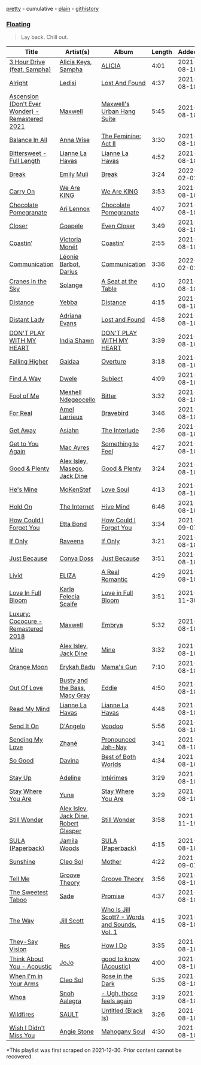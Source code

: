 [pretty](/playlists/pretty/37i9dQZF1DXdEZt3tTR001.md) - cumulative - [plain](/playlists/plain/37i9dQZF1DXdEZt3tTR001) - [githistory](https://github.githistory.xyz/mackorone/spotify-playlist-archive/blob/main/playlists/plain/37i9dQZF1DXdEZt3tTR001)

### [Floating](https://open.spotify.com/playlist/2P37iN5jM6fBGSmKRtbrBn)

> Lay back\. Chill out.

| Title | Artist(s) | Album | Length | Added | Removed |
|---|---|---|---|---|---|
| [3 Hour Drive \(feat\. Sampha\)](https://open.spotify.com/track/0dXfmyLTovQ1pidG1axg9J) | [Alicia Keys](https://open.spotify.com/artist/3DiDSECUqqY1AuBP8qtaIa), [Sampha](https://open.spotify.com/artist/2WoVwexZuODvclzULjPQtm) | [ALICIA](https://open.spotify.com/album/4vNxr2CUIeytqQF7Z8P5OA) | 4:01 | 2021-08-18 |  |
| [Alright](https://open.spotify.com/track/1wRQqmZwiF4thdQ8N7FiNv) | [Ledisi](https://open.spotify.com/artist/60ciIY5MouLc2Y9n34DJdA) | [Lost And Found](https://open.spotify.com/album/0CMYJkOIYIZjo6wCJtlZNq) | 4:37 | 2021-08-18 |  |
| [Ascension \(Don't Ever Wonder\) \- Remastered 2021](https://open.spotify.com/track/6l4TNbfPtNAOOlGIfceSaO) | [Maxwell](https://open.spotify.com/artist/2AOt5htsbtyaHd5Eq3kl3j) | [Maxwell's Urban Hang Suite](https://open.spotify.com/album/2k5YAxjmAD3DmYtmlrY64p) | 5:45 | 2021-08-18 |  |
| [Balance In All](https://open.spotify.com/track/7u3J2oavkIdg5JqkVsyz55) | [Anna Wise](https://open.spotify.com/artist/0N41KJ4H6bkPAm2tx7VS8C) | [The Feminine: Act II](https://open.spotify.com/album/37vNxGqVuUBQfdhMDEy4Ro) | 3:30 | 2021-08-18 |  |
| [Bittersweet \- Full Length](https://open.spotify.com/track/1xYk9EZpuwvuAvuLF4k9x3) | [Lianne La Havas](https://open.spotify.com/artist/2RP4pPHTXlQpDnO9LvR7Yt) | [Lianne La Havas](https://open.spotify.com/album/6JwtB0zzNYy4qANDrJtrJy) | 4:52 | 2021-08-18 |  |
| [Break](https://open.spotify.com/track/41NfPrA9JEK6ufqJkUUU2N) | [Emily Muli](https://open.spotify.com/artist/5PF3HYijywmkoIgVSwXtP8) | [Break](https://open.spotify.com/album/6uoil0oYQ1OemgpS0QExn6) | 3:24 | 2022-02-01 |  |
| [Carry On](https://open.spotify.com/track/1P39kOSyYA4o2kyn2uxxWf) | [We Are KING](https://open.spotify.com/artist/0FPWyyf6MD4QZTj3aypD3O) | [We Are KING](https://open.spotify.com/album/3FYKiMNG19UUdbs8xhpZc7) | 3:53 | 2021-08-18 |  |
| [Chocolate Pomegranate](https://open.spotify.com/track/67M0ONQYZV4MmD7QyhNvz3) | [Ari Lennox](https://open.spotify.com/artist/1vaQ6v3pOFxAIrFoPrAcom) | [Chocolate Pomegranate](https://open.spotify.com/album/4UM1e9jvy5D5gQX34Csknf) | 4:07 | 2021-08-18 |  |
| [Closer](https://open.spotify.com/track/2UXEwIOtNGUUgGdXnds8V7) | [Goapele](https://open.spotify.com/artist/5cgtn5YWC3Fr06wTps1dBq) | [Even Closer](https://open.spotify.com/album/7KgzSaFHNmywgJTxBcY3zw) | 3:49 | 2021-08-18 |  |
| [Coastin’](https://open.spotify.com/track/1IjeGPU5hqHlJpm00zObN7) | [Victoria Monét](https://open.spotify.com/artist/63XBtGSEZINSyXylZxEUbv) | [Coastin’](https://open.spotify.com/album/6PVTVZo9iYmpcQucpIN9Kr) | 2:55 | 2021-08-18 |  |
| [Communication](https://open.spotify.com/track/4qZvLsmG7skj2mk7YRH5WG) | [Léonie Barbot](https://open.spotify.com/artist/3FtbcwEbxflXP8nItuw2rA), [Darius](https://open.spotify.com/artist/5vfEaoOBcK0Lzr07WN8KaK) | [Communication](https://open.spotify.com/album/6ttLLA2T9nDaqDyTAaxudU) | 3:36 | 2022-02-01 |  |
| [Cranes in the Sky](https://open.spotify.com/track/48EjSdYh8wz2gBxxqzrsLe) | [Solange](https://open.spotify.com/artist/2auiVi8sUZo17dLy1HwrTU) | [A Seat at the Table](https://open.spotify.com/album/3Yko2SxDk4hc6fncIBQlcM) | 4:10 | 2021-08-18 |  |
| [Distance](https://open.spotify.com/track/08W9Md8HXeJrx3omSQE2NF) | [Yebba](https://open.spotify.com/artist/1ooV8YZC1KbpEcrmI8WH0F) | [Distance](https://open.spotify.com/album/5CMAmUz6cXCAyOutxsyYXC) | 4:15 | 2021-08-18 |  |
| [Distant Lady](https://open.spotify.com/track/61mkzcrrV7CfpggUuCNMib) | [Adriana Evans](https://open.spotify.com/artist/6sCf6HW9zBhLN64XC8tRdv) | [Lost and Found](https://open.spotify.com/album/7Je3fpcl3IE4Labowc1y8S) | 4:58 | 2021-08-18 |  |
| [DON'T PLAY WITH MY HEART](https://open.spotify.com/track/6pJhTkXKlGR3WZI7Mqbeem) | [India Shawn](https://open.spotify.com/artist/7g0SC4F149FUX5rKFuSpqL) | [DON'T PLAY WITH MY HEART](https://open.spotify.com/album/4ObdfMfycjd0NIuX6IcO5I) | 3:39 | 2021-08-18 |  |
| [Falling Higher](https://open.spotify.com/track/5PGop05az1aIQsb10YW5Ex) | [Gaidaa](https://open.spotify.com/artist/5aLDWFw5qUmTWnEuevuhYG) | [Overture](https://open.spotify.com/album/7k4SVvaEm2QbqE5d8jgw2L) | 3:18 | 2021-08-18 |  |
| [Find A Way](https://open.spotify.com/track/3TkNsftUBh8dwwLUHpmYNC) | [Dwele](https://open.spotify.com/artist/7u6LfVyYpEzMpHLL7jTyvU) | [Subject](https://open.spotify.com/album/44knvMChf7CE5Jkg636gXy) | 4:09 | 2021-08-18 |  |
| [Fool of Me](https://open.spotify.com/track/3Fw7pl6UpksTfmYcXLbvx3) | [Meshell Ndegeocello](https://open.spotify.com/artist/0uZRjholJ0fVC2J9EvnYnj) | [Bitter](https://open.spotify.com/album/3acZy0MqbDAet78jYKYOyR) | 3:32 | 2021-08-18 |  |
| [For Real](https://open.spotify.com/track/0sxEHZ8WEPPTWGFXYBdB3O) | [Amel Larrieux](https://open.spotify.com/artist/4hVcxmC7igpot32EzQf7IR) | [Bravebird](https://open.spotify.com/album/4ifJLmQAJIUsAPmm6pnxJw) | 3:46 | 2021-08-18 |  |
| [Get Away](https://open.spotify.com/track/0PNOOnX3WbYNeUj5o0P4PQ) | [Asiahn](https://open.spotify.com/artist/1mKtlPrXjWK6oIdk9cSOjs) | [The Interlude](https://open.spotify.com/album/6bZ7XNBJFwmpOdAp9xZkoX) | 2:36 | 2021-08-18 |  |
| [Get to You Again](https://open.spotify.com/track/5pNiAcguRrBdYf5V0QXdir) | [Mac Ayres](https://open.spotify.com/artist/0fTav4sBLmYOAzKuJw0grL) | [Something to Feel](https://open.spotify.com/album/02dq5KH5htRQNedTyplLu8) | 4:27 | 2021-08-18 |  |
| [Good & Plenty](https://open.spotify.com/track/1VAKnb1btGrQXcVZVSRkPe) | [Alex Isley](https://open.spotify.com/artist/7E2ioKxoxI2J94tUkIx6As), [Masego](https://open.spotify.com/artist/3ycxRkcZ67ALN3GQJ57Vig), [Jack Dine](https://open.spotify.com/artist/2NWuUOptHRTogSZghYspAE) | [Good & Plenty](https://open.spotify.com/album/53FhNZMrcBim6Ec9mp8ifl) | 3:24 | 2021-08-18 |  |
| [He's Mine](https://open.spotify.com/track/20VRVHMwAspwLA207PdKOn) | [MoKenStef](https://open.spotify.com/artist/3uklrkyCGBBg5PoFTbEoim) | [Love Soul](https://open.spotify.com/album/3czBW4vnFXUkXs2wGLp02m) | 4:13 | 2021-08-18 |  |
| [Hold On](https://open.spotify.com/track/5tqZJUHEuqdN12RZVq2l9p) | [The Internet](https://open.spotify.com/artist/7GN9PivdemQRKjDt4z5Zv8) | [Hive Mind](https://open.spotify.com/album/27ThgFMUAx3MXLQ297DzWF) | 6:46 | 2021-08-18 |  |
| [How Could I Forget You](https://open.spotify.com/track/6lPEIRTaQOeoO7ac5q2YEi) | [Etta Bond](https://open.spotify.com/artist/0zanHkxN0P38oWegA8iSQA) | [How Could I Forget You](https://open.spotify.com/album/7nTOGhNV5Eqr4Gb9Ygmmsy) | 3:34 | 2021-09-07 |  |
| [If Only](https://open.spotify.com/track/4jyU03J2YOhRxgOHit2auK) | [Raveena](https://open.spotify.com/artist/2kQnsbKnIiMahOetwlfcaS) | [If Only](https://open.spotify.com/album/3uXIOaZWXwkW3CYVwcIxLy) | 3:21 | 2021-08-18 |  |
| [Just Because](https://open.spotify.com/track/1SQNrrJNmUaqkOg3i7Q4Lb) | [Conya Doss](https://open.spotify.com/artist/67ONfRSpITV4rWHCQGSS3R) | [Just Because](https://open.spotify.com/album/4llnsu7PbYbDxLOw0oXd17) | 3:51 | 2021-08-18 |  |
| [Livid](https://open.spotify.com/track/7uP42ncMnsgL3adyj9px5c) | [ELIZA](https://open.spotify.com/artist/0PgYKqH7ohfAm9LFgWjpl8) | [A Real Romantic](https://open.spotify.com/album/532nyx17juALZHUgA46wly) | 4:29 | 2021-08-18 |  |
| [Love In Full Bloom](https://open.spotify.com/track/4LCxUSGC5gg291GXE0CUwL) | [Karla Felecia Scaife](https://open.spotify.com/artist/10cEgWO5EK436JaZkGQUKj) | [Love in Full Bloom](https://open.spotify.com/album/4cEfTkaA9FcgZOuyjVkiZG) | 3:51 | 2021-11-30 |  |
| [Luxury: Cococure \- Remastered 2018](https://open.spotify.com/track/2M8tI5gnzbtV2Cy4jejI7e) | [Maxwell](https://open.spotify.com/artist/2AOt5htsbtyaHd5Eq3kl3j) | [Embrya](https://open.spotify.com/album/2yIqLIxn5gbKogYGcNdbxF) | 5:32 | 2021-08-18 |  |
| [Mine](https://open.spotify.com/track/1IxfE1rd0ngSFP8MSqYiv0) | [Alex Isley](https://open.spotify.com/artist/7E2ioKxoxI2J94tUkIx6As), [Jack Dine](https://open.spotify.com/artist/2NWuUOptHRTogSZghYspAE) | [Mine](https://open.spotify.com/album/0RJkdbyHeLAxKXCzIrpyOj) | 3:32 | 2021-08-18 |  |
| [Orange Moon](https://open.spotify.com/track/5dlfvkyZOuBCFP1KbzRHUx) | [Erykah Badu](https://open.spotify.com/artist/7IfculRW2WXyzNQ8djX8WX) | [Mama's Gun](https://open.spotify.com/album/3cADvHRdKniF9ELCn1zbGH) | 7:10 | 2021-08-18 |  |
| [Out Of Love](https://open.spotify.com/track/3hNywmR93yvj68y2zl8mRt) | [Busty and the Bass](https://open.spotify.com/artist/4XMc1qHObZ7aXQrH5MmbjK), [Macy Gray](https://open.spotify.com/artist/4ylR3zwA0zaapAu94fktwa) | [Eddie](https://open.spotify.com/album/5FTrv0ut24vm76hx1WuWSN) | 4:50 | 2021-08-18 |  |
| [Read My Mind](https://open.spotify.com/track/18yYhT8fTVjFK9IBPiows6) | [Lianne La Havas](https://open.spotify.com/artist/2RP4pPHTXlQpDnO9LvR7Yt) | [Lianne La Havas](https://open.spotify.com/album/1CqNrKEv2fhF7mudTXrydV) | 4:48 | 2021-08-18 |  |
| [Send It On](https://open.spotify.com/track/5LIwaG8Wl9LfExcmiRQm7J) | [D'Angelo](https://open.spotify.com/artist/336vr2M3Va0FjyvB55lJEd) | [Voodoo](https://open.spotify.com/album/2lO9yuuIDgBpSJzxTh3ai8) | 5:56 | 2021-08-18 |  |
| [Sending My Love](https://open.spotify.com/track/5yMQERKmNx6ajo4qHi1KT2) | [Zhané](https://open.spotify.com/artist/6cjSmkVvMvyE6tCAo1M9Is) | [Pronounced Jah\-Nay](https://open.spotify.com/album/01FqJwpa24Vfb8DI6sZI6B) | 3:41 | 2021-08-18 |  |
| [So Good](https://open.spotify.com/track/5O0wmooPtCi3E9F1O8J7KR) | [Davina](https://open.spotify.com/artist/3aOH5KvTuMD5COYEt7GaUg) | [Best of Both Worlds](https://open.spotify.com/album/0Mvp6WwdGESYuYUD2MRzk6) | 4:34 | 2021-08-18 |  |
| [Stay Up](https://open.spotify.com/track/6ia0rnYi7DEJGxDUbHtfiL) | [Adeline](https://open.spotify.com/artist/5RRfTrwXUGYiBB0DMV4hyh) | [Intérimes](https://open.spotify.com/album/1nmpHf4NsFpH4N1rscRD2e) | 3:29 | 2021-08-18 |  |
| [Stay Where You Are](https://open.spotify.com/track/1hCss2zjMPOdWFbr5Ryf3F) | [Yuna](https://open.spotify.com/artist/3kHVioJpVxlazAAKQ64pC1) | [Stay Where You Are](https://open.spotify.com/album/4gHiYSPUmmPoTT8h4AHHaS) | 3:29 | 2021-08-18 | 2022-02-12 |
| [Still Wonder](https://open.spotify.com/track/48Ni2LTyeTjTzWBD69q9Dm) | [Alex Isley](https://open.spotify.com/artist/7E2ioKxoxI2J94tUkIx6As), [Jack Dine](https://open.spotify.com/artist/2NWuUOptHRTogSZghYspAE), [Robert Glasper](https://open.spotify.com/artist/5cM1PvItlR21WUyBnsdMcn) | [Still Wonder](https://open.spotify.com/album/2UUBiQAfkxgPcMGBbfy5zi) | 3:58 | 2021-11-19 |  |
| [SULA \(Paperback\)](https://open.spotify.com/track/1vTfSWBXwH0Aih8vpTu0xi) | [Jamila Woods](https://open.spotify.com/artist/4UodukR17NIQfNu5uaqm9B) | [SULA \(Paperback\)](https://open.spotify.com/album/01JhAnnK43SleFCNaVeJXK) | 4:15 | 2021-08-18 |  |
| [Sunshine](https://open.spotify.com/track/1el1feH98jWUrPpYmu5jN8) | [Cleo Sol](https://open.spotify.com/artist/3ETLPQkcEd7z4k3IbZmXMq) | [Mother](https://open.spotify.com/album/3cDl7l5FGQi93NgtqFR1gR) | 4:22 | 2021-09-07 |  |
| [Tell Me](https://open.spotify.com/track/2lp8xjq0WTm3HZKHuDEweg) | [Groove Theory](https://open.spotify.com/artist/7opRqRgF9lvnVraBFCMvIj) | [Groove Theory](https://open.spotify.com/album/0VVegiriO1eyyfOKrLmxtc) | 3:56 | 2021-08-18 |  |
| [The Sweetest Taboo](https://open.spotify.com/track/0sKfhhj6hYyJIXnTiZV9vf) | [Sade](https://open.spotify.com/artist/47zz7sob9NUcODy0BTDvKx) | [Promise](https://open.spotify.com/album/4wCvCNsMJJvyeX5mGO40ae) | 4:37 | 2021-08-18 |  |
| [The Way](https://open.spotify.com/track/49aUxrufliNDGj7MTm7pNU) | [Jill Scott](https://open.spotify.com/artist/6AVLthptCPhfrxlHadOBJD) | [Who Is Jill Scott? \- Words and Sounds, Vol\. 1](https://open.spotify.com/album/620y2xi6SkUb6IZlnnWxuG) | 4:15 | 2021-08-18 |  |
| [They\-Say Vision](https://open.spotify.com/track/0ipGxHdM7VvZbD0Nu2wUCG) | [Res](https://open.spotify.com/artist/56YiNz2C704YPpRtPvMBg7) | [How I Do](https://open.spotify.com/album/4u50iZ3xFs19AxPRmakPYa) | 3:35 | 2021-08-18 |  |
| [Think About You \- Acoustic](https://open.spotify.com/track/6e0n5SzuhpqqVLcHSvt7kZ) | [JoJo](https://open.spotify.com/artist/5xuNBZoM7z1Vv8IQ6uM0p6) | [good to know \(Acoustic\)](https://open.spotify.com/album/6Nn09BzoctbIVRVQxL2Mg1) | 4:00 | 2021-08-18 | 2022-02-11 |
| [When I'm in Your Arms](https://open.spotify.com/track/47s5hKfwGXliAAB8wKMiNo) | [Cleo Sol](https://open.spotify.com/artist/3ETLPQkcEd7z4k3IbZmXMq) | [Rose in the Dark](https://open.spotify.com/album/4o5dzQHDzmBBc4Z3jSWVR9) | 5:35 | 2021-08-18 |  |
| [Whoa](https://open.spotify.com/track/2E0UymXqHER6j37pBoHTC0) | [Snoh Aalegra](https://open.spotify.com/artist/1A9o3Ljt67pFZ89YtPPL5X) | [\- Ugh, those feels again](https://open.spotify.com/album/42wtqDcTQlJJbUzAPBSwaK) | 3:19 | 2021-08-18 |  |
| [Wildfires](https://open.spotify.com/track/4Tzw9IdZbVyzmpWrvsGaNX) | [SAULT](https://open.spotify.com/artist/1uRxRKC7d9zwYGSRflTKDR) | [Untitled \(Black Is\)](https://open.spotify.com/album/0GPmuVuCdC5hCsiuy1wXle) | 3:26 | 2021-08-18 |  |
| [Wish I Didn't Miss You](https://open.spotify.com/track/3tZm76otWH20xzJC7icHCk) | [Angie Stone](https://open.spotify.com/artist/2hWr3AjjKOCVmWcwvuT4uM) | [Mahogany Soul](https://open.spotify.com/album/1pJld4hH1xL3ONIlWZEhXw) | 4:30 | 2021-08-18 |  |

\*This playlist was first scraped on 2021-12-30. Prior content cannot be recovered.